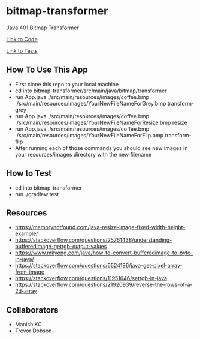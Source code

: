 # bitmap-transformer
Java 401 Bitmap Transformer

[Link to Code](https://github.com/trevorjdobson/bitmap-transformer/blob/master/src/main/java/bitmap/transformer/App.java)

[Link to Tests](https://github.com/trevorjdobson/bitmap-transformer/blob/master/src/test/java/bitmap/transformer/BitmapTransformerTest.java)

## How To Use This App
* First clone this repo to your local machine
* cd into bitmap-transformer/src/main/java/bitmap/transformer
* run App.java ./src/main/resources/images/coffee.bmp ./src/main/resources/images/YourNewFileNameForGrey.bmp transform-grey
* run App.java ./src/main/resources/images/coffee.bmp ./src/main/resources/images/YourNewFileNameForResize.bmp resize
* run App.java ./src/main/resources/images/coffee.bmp ./src/main/resources/images/YourNewFileNameForFlip.bmp transform-flip
* After running each of those commands you should see new images in your resources/images directory with the new filename

## How to Test
* cd into bitmap-transformer
* run ./gradlew test

## Resources
* https://memorynotfound.com/java-resize-image-fixed-width-height-example/
* https://stackoverflow.com/questions/25761438/understanding-bufferedimage-getrgb-output-values
* https://www.mkyong.com/java/how-to-convert-bufferedimage-to-byte-in-java/
* https://stackoverflow.com/questions/6524196/java-get-pixel-array-from-image
* https://stackoverflow.com/questions/11951646/setrgb-in-java
* https://stackoverflow.com/questions/21920939/reverse-the-rows-of-a-2d-array

## Collaborators
* Manish KC
* Trevor Dobson
